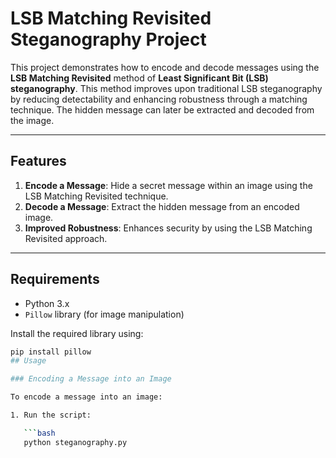 # LSB Matching Revisited Steganography Project

This project demonstrates how to encode and decode messages using the **LSB Matching Revisited** method of **Least Significant Bit (LSB) steganography**. This method improves upon traditional LSB steganography by reducing detectability and enhancing robustness through a matching technique. The hidden message can later be extracted and decoded from the image.

---

## Features

1. **Encode a Message**: Hide a secret message within an image using the LSB Matching Revisited technique.
2. **Decode a Message**: Extract the hidden message from an encoded image.
3. **Improved Robustness**: Enhances security by using the LSB Matching Revisited approach.

---

## Requirements

- Python 3.x
- `Pillow` library (for image manipulation)

Install the required library using:

```bash
pip install pillow
## Usage

### Encoding a Message into an Image

To encode a message into an image:

1. Run the script:

   ```bash
   python steganography.py

